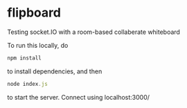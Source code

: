 flipboard
=========

Testing socket.IO with a room-based collaberate whiteboard

To run this locally, do 
```js
npm install
```

to install dependencies, and then
```js
node index.js
```

to start the server. Connect using localhost:3000/
